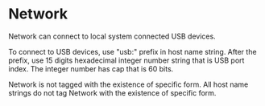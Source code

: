 # Network

Network can connect to local system connected USB devices.

To connect to USB devices, use "usb:" prefix in host name string.
After the prefix, use 15 digits hexadecimal integer number string that is USB port index.
The integer number has cap that is 60 bits.

Network is not tagged with the existence of specific form.
All host name strings do not tag Network with the existence of specific form.